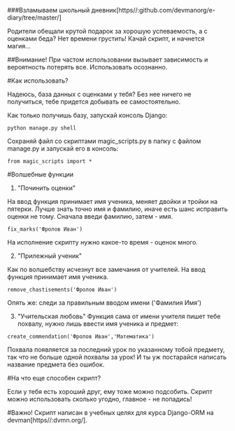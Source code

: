 ###Взламываем школьный дневник[https//:github.com/devmanorg/e-diary/tree/master/]


Родители обещали крутой подарок за хорошую успеваемость, а с оценками беда? Нет времени грустить! Качай скрипт, и начнется магия...

##Внимание!
При частом использовании вызывает зависимость и вероятность потерять все. Использовать осознанно.



#Как использовать?


Надеюсь, база данных с оценками у тебя? Без нее ничего не получиться, тебе придется добывать ее самостоятельно.

Как только получишь базу, запускай консоль Django:
```
python manage.py shell
```

Сохраняй файл со скриптами magic_scripts.py в папку с файлом manage.py и запускай его в консоль:
```
from magic_scripts import *
```


#Волшебные функции


1. "Починить оценки"

На ввод функция принимает имя ученика, меняет двойки и тройки на пятерки. Лучше знать точно имя и фамилию, иначе есть шанс исправить оценки не тому. Сначала введи фамилию, затем - имя.
```
fix_marks('Фролов Иван')
```
На исполнение скрипту нужно какое-то время - оценок много.

2. "Прилежный ученик"

Как по волшебству исчезнут все замечания от учителей. На ввод функция принимает имя ученика.
```
remove_chastisements('Фролов Иван')
```
Опять же: следи за правильным вводом имени ('Фамилия Имя')

3. "Учительская любовь"
Функция сама от имени учителя пишет тебе похвалу, нужно лишь ввести имя ученика и предмет:
```
create_commendation('Фролов Иван','Математика')
```

Похвала появляется за последний урок по указанному тобой предмету, так что не больше одной похвалы за урок! И ты уж постарайся написать название предмета без ошибок.



#На что еще способен скрипт?

Если у тебя есть хороший друг, ему тоже можно подсобить. Скрипт можно использовать сколько угодно, главное - не попадись!



#Важно!
Скрипт написан в учебных целях для курса Django-ORM на devman[https//:dvmn.org/].
